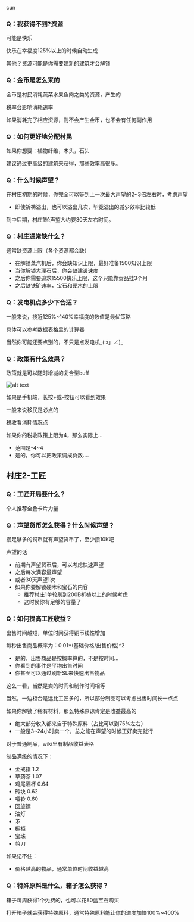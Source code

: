 cun
### Q：我获得不到?资源

可能是快乐

快乐在幸福度125%以上的时候自动生成

其他？资源可能是你需要建新的建筑才会解锁

### Q：金币是怎么来的

金币是村民消耗蔬菜水果鱼肉之类的资源，产生的

税率会影响消耗速率

如果消耗完了相应资源，则不会产生金币，也不会有任何副作用

### Q：如何更好地分配村民

如果你想要：植物纤维，木头，石头

建议通过更高级的建筑来获得，那些效率高很多。

### Q：什么时候声望？

在村庄初期的时候，你完全可以等到上一次最大声望的2~3倍左右时，考虑声望

*   即使祈祷溢出，也可以溢出几次，毕竟溢出的减少效率比较低

到中后期，村庄1轮声望大约要30天左右时间。

### Q：村庄通常缺什么？

通常缺资源上限（各个资源都会缺）

*   在解锁蒸汽机后，你会缺知识上限，最好准备1500知识上限
*   当你解锁大理石后，你会缺建设速度
*   之后你需要追求15500快乐上限，这个只能靠贡品挂3个月
*   之后缺铁矿速率，宝石和硬木的上限

### Q：发电机点多少下合适？

一般来说，接近125%~140%幸福度的数值是最优策略

具体可以参考数据表格里的计算器   

当然你可能还要点别的，不只是点发电机\_(:з」∠)\_

### Q：政策有什么效果？

政策就是可以随时增减的复合型buff

![alt text](../public/img/faq/政策.png)

如果是手机端，长按+或-按钮可以看到效果

一般来说移民是必点的

税收看消耗情况点

如果你的税收政策上限为4，那么实际上...

*   范围是-4~4
*   是的，你可以把政策调成负数.... 

村庄2-工匠
------

### Q：工匠开局要什么？

个人推荐全叠卡片力量

### Q：声望货币怎么获得？什么时候声望？

攒足够多的铜币就有声望货币了，至少攒10K吧

声望的话

*   前期有声望货币后，可以考虑快速声望
*   之后每次满容量声望
*   或者30天声望1次
*   如果你要解锁硬木和宝石的内容
    *   推荐村庄1单轮刷到200B祈祷以上的时候考虑
    *   这时候你有足够的容量了

### Q：如何提高工匠收益？

出售时间越短，单位时间获得铜币线性增加

每秒出售商品概率为：0.01\*(基础价格/出售价格)^2

*   是的，出售商品是按概率算的，不是按时间...
*   你看到的事件是平均出售时间
*   你甚至可以通过刷新SL来快速出售物品

这么一看，当然是卖的时间和制作时间相等

当然，一边柜台是远比工匠多的，所以部分制品可以考虑出售时间长一点点

如果你解锁了稀有材料，那么特殊原谅肯定是收益最高的

*   绝大部分收入都来自于特殊原料（占比可以到75%左右）
*   一般是3~24小时卖一个，总之能在声望的时候正好卖完就行

对于普通制品，wiki里有制品收益表格

制品满级的情况下：

*   金戒指 1.2
*   草药茶 1.07
*   鸡尾酒杯 0.64
*   砖块 0.62
*   哑铃 0.60
*   回旋镖
*   油灯
*   矛
*   橱柜
*   宝珠
*   剪刀

如果记不住：

*   价格越高的物品，通常单位时间收益越高

### Q：特殊原料是什么，箱子怎么获得？

箱子每周获得1个免费的，也可以花80蓝宝石购买

打开箱子就会获得特殊原料，通常特殊原料能让你的进度加快100%~400%